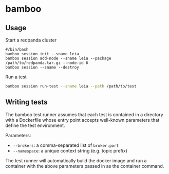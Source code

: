# bamboo

## Usage

Start a redpanda cluster

```
#/bin/bash
bamboo session init --sname leia
bamboo session add-node --sname leia --package /path/to/redpanda.tar.gz --node-id 6
bamboo session --sname --destroy
```

Run a test

```bash
bamboo session run-test --sname leia --path /path/to/test
```

## Writing tests

The bamboo test runner assumes that each test is contained in a directory with a
Dockerfile whose entry point accepts well-known parameters that define the test
environment.

Parameters:

* `--brokers`: a comma-separated list of `broker:port`
* `--namespace`: a unique context string (e.g. topic prefix)

The test runner will automatically build the docker image and run a container
with the above parameters passed in as the container command.
